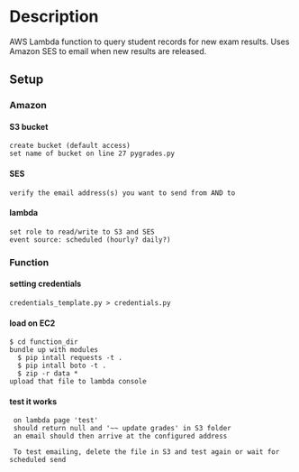 # Description

AWS Lambda function to query student records for new exam results. Uses Amazon SES to email when new results are released.

## Setup

### Amazon
#### S3 bucket
    create bucket (default access)
    set name of bucket on line 27 pygrades.py
#### SES
    verify the email address(s) you want to send from AND to
#### lambda
    set role to read/write to S3 and SES
    event source: scheduled (hourly? daily?)

### Function
#### setting credentials
    credentials_template.py > credentials.py
  
#### load on EC2
    $ cd function_dir
    bundle up with modules
      $ pip intall requests -t .
      $ pip intall boto -t .
      $ zip -r data *
    upload that file to lambda console
    
#### test it works
     on lambda page 'test'
     should return null and '~~ update grades' in S3 folder
     an email should then arrive at the configured address
     
     To test emailing, delete the file in S3 and test again or wait for scheduled send
